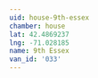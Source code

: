 ```yaml
---
uid: house-9th-essex
chamber: house
lat: 42.4869237
lng: -71.028185
name: 9th Essex
van_id: '033'
---
```

